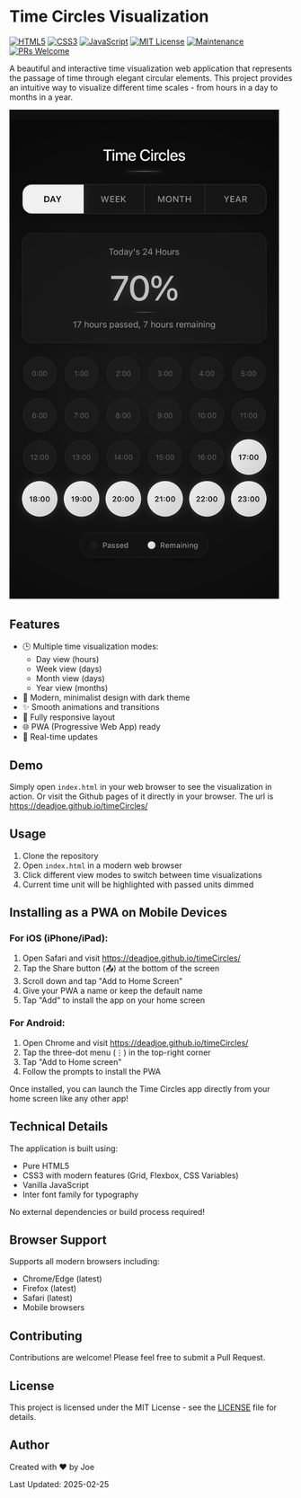 # Time Circles Visualization

[![HTML5](https://img.shields.io/badge/HTML5-E34F26?style=for-the-badge&logo=html5&logoColor=white)](https://developer.mozilla.org/en-US/docs/Web/HTML)
[![CSS3](https://img.shields.io/badge/CSS3-1572B6?style=for-the-badge&logo=css3&logoColor=white)](https://developer.mozilla.org/en-US/docs/Web/CSS)
[![JavaScript](https://img.shields.io/badge/JavaScript-F7DF1E?style=for-the-badge&logo=javascript&logoColor=black)](https://developer.mozilla.org/en-US/docs/Web/JavaScript)
[![MIT License](https://img.shields.io/badge/License-MIT-green.svg)](https://choosealicense.com/licenses/mit/)
[![Maintenance](https://img.shields.io/badge/Maintained%3F-yes-green.svg)](https://github.com/deadjoe/timeCircles/graphs/commit-activity)
[![PRs Welcome](https://img.shields.io/badge/PRs-welcome-brightgreen.svg?style=flat-square)](http://makeapullrequest.com)

A beautiful and interactive time visualization web application that represents the passage of time through elegant circular elements. This project provides an intuitive way to visualize different time scales - from hours in a day to months in a year.

<img src="timeCircles_screenshot.jpg" alt="Time Circles Application Screenshot" width="480">

## Features

- 🕒 Multiple time visualization modes:
  - Day view (hours)
  - Week view (days)
  - Month view (days)
  - Year view (months)
- 🎨 Modern, minimalist design with dark theme
- ✨ Smooth animations and transitions
- 📱 Fully responsive layout
- 🌐 PWA (Progressive Web App) ready
- 🎯 Real-time updates

## Demo

Simply open `index.html` in your web browser to see the visualization in action.
Or visit the Github pages of it directly in your browser. The url is https://deadjoe.github.io/timeCircles/

## Usage

1. Clone the repository
2. Open `index.html` in a modern web browser
3. Click different view modes to switch between time visualizations
4. Current time unit will be highlighted with passed units dimmed

## Installing as a PWA on Mobile Devices

### For iOS (iPhone/iPad):
1. Open Safari and visit https://deadjoe.github.io/timeCircles/
2. Tap the Share button (📤) at the bottom of the screen
3. Scroll down and tap "Add to Home Screen"
4. Give your PWA a name or keep the default name
5. Tap "Add" to install the app on your home screen

### For Android:
1. Open Chrome and visit https://deadjoe.github.io/timeCircles/
2. Tap the three-dot menu (⋮) in the top-right corner
3. Tap "Add to Home screen"
4. Follow the prompts to install the PWA

Once installed, you can launch the Time Circles app directly from your home screen like any other app!

## Technical Details

The application is built using:
- Pure HTML5
- CSS3 with modern features (Grid, Flexbox, CSS Variables)
- Vanilla JavaScript
- Inter font family for typography

No external dependencies or build process required!

## Browser Support

Supports all modern browsers including:
- Chrome/Edge (latest)
- Firefox (latest)
- Safari (latest)
- Mobile browsers

## Contributing

Contributions are welcome! Please feel free to submit a Pull Request.

## License

This project is licensed under the MIT License - see the [LICENSE](LICENSE) file for details.

## Author

Created with ❤️ by Joe

Last Updated: 2025-02-25
